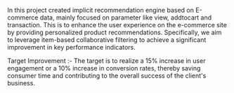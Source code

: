 In this project created implicit recommendation engine based on E-commerce data, mainly focused on parameter like view, addtocart and transaction. This is to enhance the user experience on the e-commerce site by providing personalized product recommendations. Specifically, we aim to leverage item-based collaborative filtering to achieve a significant improvement in key performance indicators.

Target Improvement :- The target is to realize a 15% increase in user engagement or a 10% increase in conversion rates, thereby saving consumer time and contributing to the overall success of the client's business.
